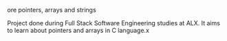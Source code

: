 ore pointers, arrays and strings

Project done during Full Stack Software Engineering studies at ALX. 
It aims to learn about pointers and arrays in C language.x
